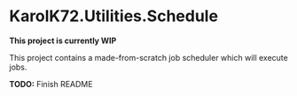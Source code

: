 # KarolK72.Utilities.Schedule

**This project is currently WIP**

This project contains a made-from-scratch job scheduler which will execute jobs.

**TODO:** Finish README
